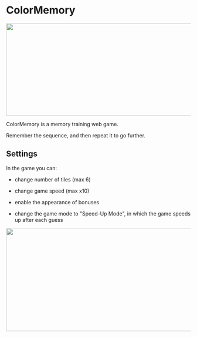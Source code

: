 # ColorMemory
 <p align="center">
 <img width="800" height="252" src="https://user-images.githubusercontent.com/89909053/173233183-206ec697-8af7-4598-9d7c-ebaa758c4959.gif">
</p>
ColorMemory is a memory training web game.

Remember the sequence, and then repeat it to go further.

## Settings
In the game you can:

* change number of tiles (max 6)

* change game speed (max x10)

* enable the appearance of bonuses

* change the game mode to "Speed-Up Mode", in which the game speeds up after each guess

 <p align="center">
 <img width="800" height="281" src="https://user-images.githubusercontent.com/89909053/173240071-c6782d34-bab3-4146-bced-5d049f542161.gif">
</p>
